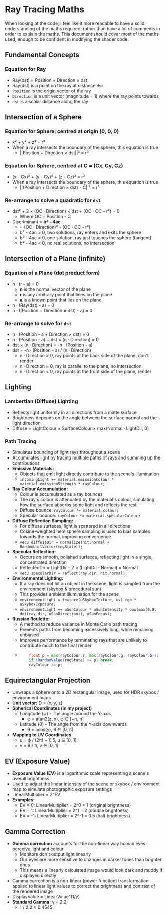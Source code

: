 # Ray Tracing Maths

When looking at the code, I feel like it more readable to have a solid understanding of the maths required, rather than have a lot of comments in order to explain the maths. This document should cover most of the maths used, enough to be confident in modifying the shader code.

## Fundamental Concepts

### Equation for Ray

-   Ray(dst) = Position + Direction × dst
-   Ray(dst) is a point on the ray at distance `dst`
-   `Position` is the origin vector of the ray
-   `Direction` is a unit vector (magnitude = 1) where the ray points towards
-   `dst` is a scalar distance along the ray

## Intersection of a Sphere

### **Equation for Sphere, centred at origin (0, 0, 0)**

-   x² + y² + z² = r²
-   When a ray intersects the boundary of the sphere, this equation is true
    -   ||Position + Direction × dst||² = r²

### **Equation for Sphere, centred at C = (Cx, Cy, Cz)**

-   (x - Cx)² + (y - Cy)² + (z - Cz)² = r²
-   When a ray intersects the boundary of the sphere, this equation is true
    -   ||(Position + Direction × dst) - C||² = r²

### **Re-arrange to solve a quadratic for `dst`**

-   dst² + 2 × (OC · Direction) × dst + (OC · OC - r²) = 0
    -   Where OC = Position - C
-   Discriminant = **b² - 4ac**
    -   = (OC · Direction)² - (OC · OC - r²)
    -   b² - 4ac > 0, two solutions, ray enters and exits the sphere
    -   b² - 4ac = 0, one solution, ray just touches the sphere (tangent)
    -   b² - 4ac < 0, no real solutions, no intersection

## Intersection of a Plane (infinite)

### **Equation of a Plane (dot product form)**

-   n · (r - a) = 0
    -   **n** is the normal vector of the plane
    -   **r** is any arbitrary point that lines on the plane
    -   **a** is a known point that lies on the plane
-   n · (Ray(dst) - a) = 0
-   n · ((Position + Direction × dst) - a) = 0

### **Re-arrange to solve for `dst`**

-   n · (Position - a + Direction × dst) = 0
-   n · (Position - a) + dst × (n · Direction) = 0
-   dst × (n · Direction) = -n · (Position - a)
-   dst = -n · (Position - a) / (n · Direction)
    -   n · Direction > 0, ray points at the back side of the plane, don't render
    -   n · Direction ≈ 0, ray is parallel to the plane, no intersection
    -   n · Direction < 0, ray points at the front side of the plane, render

## Lighting

### **Lambertian (Diffuse) Lighting**

-   Reflects light uniformly in all directions from a matte surface
-   Brightness depends on the angle between the surface normal and the light direction
-   Diffuse = LightColour × SurfaceColour × max(Normal · LightDir, 0)

### **Path Tracing**

-   Simulates bouncing of light rays throughout a scene
-   Accumulates light by tracing multiple paths of rays and summing up the contributions
-   **Emissive Materials:**
    -   Objects that emit light directly contribute to the scene's illumination
    -   `incomingLight += material.emissionColour * material.emissionStrength * rayColour;`
-   **Ray Colour Accumulation:**
    -   Colour is accumulated as a ray bounces
    -   The ray's colour is attenuated by the material's colour, simulating how the surface absorbs some light and reflects the rest
    -   Diffuse bounce: `rayColour *= material.colour;`
    -   Specular bounce: `rayColour *= material.specularColour;`
-   **Diffuse Reflection Sampling:**
    -   For diffuse surfaces, light is scattered in all directions
    -   Cosine-weighted hemisphere sampling is used to bias samples towards the normal, improving convergence
    -   `vec3 diffuseDir = normalize(hit.normal + RandomUnitVector(rngState));`
-   **Specular Reflection:**
    -   Occurs on smooth, polished surfaces, reflecting light in a single, concentrated direction
    -   ReflectedDir = LightDir - 2 × (LightDir · Normal) × Normal
    -   `vec3 specularDir = reflect(ray.dir, hit.normal);`
-   **Environmental Lighting:**
    -   If a ray does not hit an object in the scene, light is sampled from the environment (skybox & procedural sun)
    -   This provides ambient illumination for the scene
    -   `environmentLight = texture(uSkyboxTexture, uv).rgb * uSkyboxExposure;`
    -   `environmentLight += uSunColour * uSunIntensity * pow(max(0.0, dot(ray.dir, uSunDirection)), uSunFocus);`
-   **Russian Roulette:**
    -   A method to reduce variance in Monte Carlo path tracing
    -   Prevents paths from becoming excessively long, while remaining unbiased
    -   Improves performance by terminating rays that are unlikely to contribute much to the final render
    -   ```glsl
            float p = max(rayColour.r, max(rayColour.g, rayColour.b));
            if (RandomValue(rngState) >= p) break;
            rayColour /= p;
        ```

## Equirectangular Projection

-   Unwraps a sphere onto a 2D rectangular image, used for HDR skybox / environment maps
-   **Unit vector:** D = (x, y, z)
-   **Spherical Coordinates (in my project)**
    -   Longitude (φ) - The angle around the Y-axis
        -   φ = atan2(z, x), φ ∈ [−π, π]
    -   Latitude (θ) - The angle from the Y-axis downwards
        -   θ = acos(y), θ ∈ [0, π]
-   **Mapping to UV Coordinates**
    -   u = ϕ / (2π) + 0.5, u ∈ [0, 1]
    -   v = θ / π, v ∈ [0, 1]

## EV (Exposure Value)

-   **Exposure Value (EV)** is a logarithmic scale representing a scene's overall brightness
-   Used to adjust the linear intensity of the scene or skybox / environment map to simulate photographic exposure settings
-   LinearMultiplier = 2^EV
-   **Examples:**
    -   EV = 0: LinearMultiplier = 2^0 = 1 (original brightness)
    -   EV = 1: LinearMultiplier = 2^1 = 2 (double brightness)
    -   EV = -1: LinearMultiplier = 2^-1 = 0.5 (half brightness)

## Gamma Correction

-   **Gamma correction** accounts for the non-linear way human eyes perceive light and colour
    -   Monitors don't output light linearly
    -   Our eyes are more sensitive to changes in darker tones than brighter ones
    -   This means a linearly calculated image would look dark and muddy if displayed directly
-   Gamma correction is a non-linear (power function) transformation applied to linear light values to correct the brightness and contrast of the rendered image
-   DisplayValue = LinearValue^(1/γ)
-   **Standard Gamma:** γ = 2.2
    -   1 / 2.2 ≈ 0.4545
